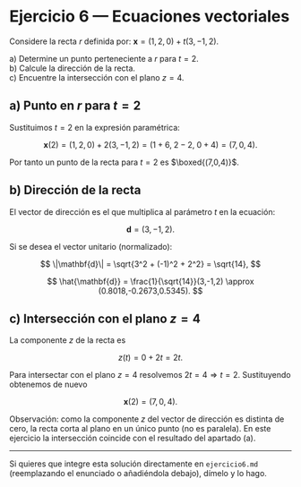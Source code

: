 # Ejercicio 6 — Ecuaciones vectoriales

Considere la recta $r$ definida por:
$\mathbf{x} = (1,2,0) + t(3,-1,2).$

a) Determine un punto perteneciente a $r$ para $t=2$.  
b) Calcule la dirección de la recta.  
c) Encuentre la intersección con el plano $z=4$.

## a) Punto en $r$ para $t=2$

Sustituimos $t=2$ en la expresión paramétrica:

$$
\mathbf{x}(2) = (1,2,0) + 2(3,-1,2) = (1+6,\;2-2,\;0+4) = (7,0,4).
$$

Por tanto un punto de la recta para $t=2$ es $\boxed{(7,0,4)}$.

## b) Dirección de la recta

El vector de dirección es el que multiplica al parámetro $t$ en la ecuación:

$$
\mathbf{d} = (3,-1,2).
$$

Si se desea el vector unitario (normalizado):

$$
\|\mathbf{d}\| = \sqrt{3^2 + (-1)^2 + 2^2} = \sqrt{14},
$$

$$
\hat{\mathbf{d}} = \frac{1}{\sqrt{14}}(3,-1,2) \approx (0.8018,-0.2673,0.5345).
$$

## c) Intersección con el plano $z=4$

La componente $z$ de la recta es

$$
z(t) = 0 + 2t = 2t.
$$

Para intersectar con el plano $z=4$ resolvemos $2t=4\Rightarrow t=2$. Sustituyendo obtenemos de nuevo

$$
\mathbf{x}(2) = (7,0,4).
$$

Observación: como la componente $z$ del vector de dirección es distinta de cero, la recta corta al plano en un único punto (no es paralela). En este ejercicio la intersección coincide con el resultado del apartado (a).

---

Si quieres que integre esta solución directamente en `ejercicio6.md` (reemplazando el enunciado o añadiéndola debajo), dímelo y lo hago.
